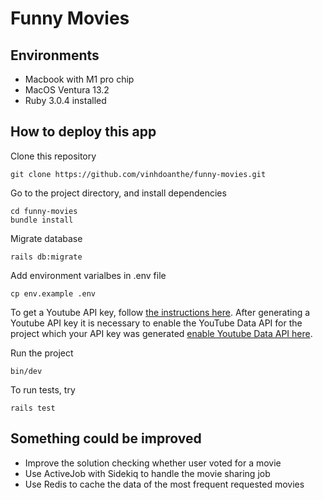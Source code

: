 # Funny Movies

## Environments
* Macbook with M1 pro chip
* MacOS Ventura 13.2
* Ruby 3.0.4 installed

## How to deploy this app
Clone this repository
```
git clone https://github.com/vinhdoanthe/funny-movies.git
```

Go to the project directory, and install dependencies
```
cd funny-movies
bundle install
```

Migrate database
```
rails db:migrate
```

Add environment varialbes in .env file
```
cp env.example .env
```
To get a Youtube API key, follow [the instructions here](https://developers.google.com/youtube/registering_an_application). After generating a Youtube API key it is necessary to enable the YouTube Data API for the project which your API key was generated [enable Youtube Data API here](https://console.developers.google.com/apis/library/youtube.googleapis.com).

Run the project
```
bin/dev
```

To run tests, try
```
rails test
```

## Something could be improved
- Improve the solution checking whether user voted for a movie 
- Use ActiveJob with Sidekiq to handle the movie sharing job 
- Use Redis to cache the data of the most frequent requested movies

